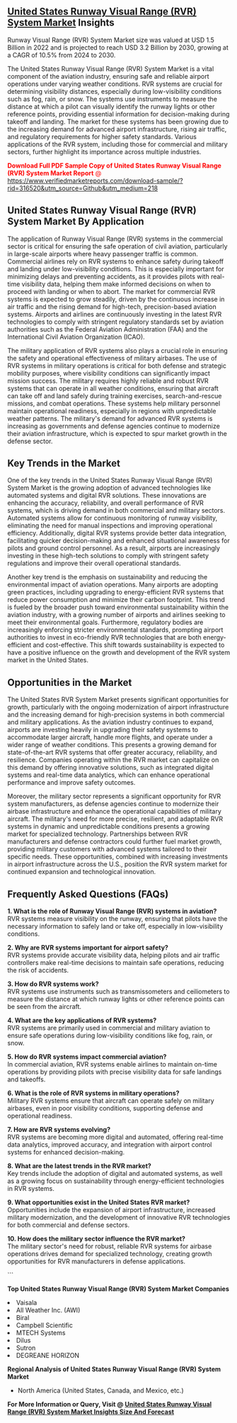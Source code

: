 <h2><a href="https://www.verifiedmarketreports.com/download-sample/?rid=316520&amp;utm_source=Github&amp;utm_medium=218" target="_blank">United States Runway Visual Range (RVR) System Market</a> Insights</h2><p>Runway Visual Range (RVR) System Market size was valued at USD 1.5 Billion in 2022 and is projected to reach USD 3.2 Billion by 2030, growing at a CAGR of 10.5% from 2024 to 2030.</p><p> <p>The United States Runway Visual Range (RVR) System Market is a vital component of the aviation industry, ensuring safe and reliable airport operations under varying weather conditions. RVR systems are crucial for determining visibility distances, especially during low-visibility conditions such as fog, rain, or snow. The systems use instruments to measure the distance at which a pilot can visually identify the runway lights or other reference points, providing essential information for decision-making during takeoff and landing. The market for these systems has been growing due to the increasing demand for advanced airport infrastructure, rising air traffic, and regulatory requirements for higher safety standards. Various applications of the RVR system, including those for commercial and military sectors, further highlight its importance across multiple industries. <p><span class=""><span style="color: #ff0000;"><strong>Download Full PDF Sample Copy of United States Runway Visual Range (RVR) System Market Report</strong> @ </span><a href="https://www.verifiedmarketreports.com/download-sample/?rid=316520&amp;utm_source=Github&amp;utm_medium=218" target="_blank">https://www.verifiedmarketreports.com/download-sample/?rid=316520&amp;utm_source=Github&amp;utm_medium=218</a></span></p></p> <h2>United States Runway Visual Range (RVR) System Market By Application</h2> <p>The application of Runway Visual Range (RVR) systems in the commercial sector is critical for ensuring the safe operation of civil aviation, particularly in large-scale airports where heavy passenger traffic is common. Commercial airlines rely on RVR systems to enhance safety during takeoff and landing under low-visibility conditions. This is especially important for minimizing delays and preventing accidents, as it provides pilots with real-time visibility data, helping them make informed decisions on when to proceed with landing or when to abort. The market for commercial RVR systems is expected to grow steadily, driven by the continuous increase in air traffic and the rising demand for high-tech, precision-based aviation systems. Airports and airlines are continuously investing in the latest RVR technologies to comply with stringent regulatory standards set by aviation authorities such as the Federal Aviation Administration (FAA) and the International Civil Aviation Organization (ICAO). <p>The military application of RVR systems also plays a crucial role in ensuring the safety and operational effectiveness of military airbases. The use of RVR systems in military operations is critical for both defense and strategic mobility purposes, where visibility conditions can significantly impact mission success. The military requires highly reliable and robust RVR systems that can operate in all weather conditions, ensuring that aircraft can take off and land safely during training exercises, search-and-rescue missions, and combat operations. These systems help military personnel maintain operational readiness, especially in regions with unpredictable weather patterns. The military's demand for advanced RVR systems is increasing as governments and defense agencies continue to modernize their aviation infrastructure, which is expected to spur market growth in the defense sector. <h2>Key Trends in the Market</h2> <p>One of the key trends in the United States Runway Visual Range (RVR) System Market is the growing adoption of advanced technologies like automated systems and digital RVR solutions. These innovations are enhancing the accuracy, reliability, and overall performance of RVR systems, which is driving demand in both commercial and military sectors. Automated systems allow for continuous monitoring of runway visibility, eliminating the need for manual inspections and improving operational efficiency. Additionally, digital RVR systems provide better data integration, facilitating quicker decision-making and enhanced situational awareness for pilots and ground control personnel. As a result, airports are increasingly investing in these high-tech solutions to comply with stringent safety regulations and improve their overall operational standards. <p>Another key trend is the emphasis on sustainability and reducing the environmental impact of aviation operations. Many airports are adopting green practices, including upgrading to energy-efficient RVR systems that reduce power consumption and minimize their carbon footprint. This trend is fueled by the broader push toward environmental sustainability within the aviation industry, with a growing number of airports and airlines seeking to meet their environmental goals. Furthermore, regulatory bodies are increasingly enforcing stricter environmental standards, prompting airport authorities to invest in eco-friendly RVR technologies that are both energy-efficient and cost-effective. This shift towards sustainability is expected to have a positive influence on the growth and development of the RVR system market in the United States. <h2>Opportunities in the Market</h2> <p>The United States RVR System Market presents significant opportunities for growth, particularly with the ongoing modernization of airport infrastructure and the increasing demand for high-precision systems in both commercial and military applications. As the aviation industry continues to expand, airports are investing heavily in upgrading their safety systems to accommodate larger aircraft, handle more flights, and operate under a wider range of weather conditions. This presents a growing demand for state-of-the-art RVR systems that offer greater accuracy, reliability, and resilience. Companies operating within the RVR market can capitalize on this demand by offering innovative solutions, such as integrated digital systems and real-time data analytics, which can enhance operational performance and improve safety outcomes. <p>Moreover, the military sector represents a significant opportunity for RVR system manufacturers, as defense agencies continue to modernize their airbase infrastructure and enhance the operational capabilities of military aircraft. The military's need for more precise, resilient, and adaptable RVR systems in dynamic and unpredictable conditions presents a growing market for specialized technology. Partnerships between RVR manufacturers and defense contractors could further fuel market growth, providing military customers with advanced systems tailored to their specific needs. These opportunities, combined with increasing investments in airport infrastructure across the U.S., position the RVR system market for continued expansion and technological innovation. <h2>Frequently Asked Questions (FAQs)</h2> <p><b>1. What is the role of Runway Visual Range (RVR) systems in aviation?</b><br> RVR systems measure visibility on the runway, ensuring that pilots have the necessary information to safely land or take off, especially in low-visibility conditions.</p> <p><b>2. Why are RVR systems important for airport safety?</b><br> RVR systems provide accurate visibility data, helping pilots and air traffic controllers make real-time decisions to maintain safe operations, reducing the risk of accidents.</p> <p><b>3. How do RVR systems work?</b><br> RVR systems use instruments such as transmissometers and ceiliometers to measure the distance at which runway lights or other reference points can be seen from the aircraft.</p> <p><b>4. What are the key applications of RVR systems?</b><br> RVR systems are primarily used in commercial and military aviation to ensure safe operations during low-visibility conditions like fog, rain, or snow.</p> <p><b>5. How do RVR systems impact commercial aviation?</b><br> In commercial aviation, RVR systems enable airlines to maintain on-time operations by providing pilots with precise visibility data for safe landings and takeoffs.</p> <p><b>6. What is the role of RVR systems in military operations?</b><br> Military RVR systems ensure that aircraft can operate safely on military airbases, even in poor visibility conditions, supporting defense and operational readiness.</p> <p><b>7. How are RVR systems evolving?</b><br> RVR systems are becoming more digital and automated, offering real-time data analytics, improved accuracy, and integration with airport control systems for enhanced decision-making.</p> <p><b>8. What are the latest trends in the RVR market?</b><br> Key trends include the adoption of digital and automated systems, as well as a growing focus on sustainability through energy-efficient technologies in RVR systems.</p> <p><b>9. What opportunities exist in the United States RVR market?</b><br> Opportunities include the expansion of airport infrastructure, increased military modernization, and the development of innovative RVR technologies for both commercial and defense sectors.</p> <p><b>10. How does the military sector influence the RVR market?</b><br> The military sector's need for robust, reliable RVR systems for airbase operations drives demand for specialized technology, creating growth opportunities for RVR manufacturers in defense applications.</p> ```</p><p><strong>Top United States Runway Visual Range (RVR) System Market Companies</strong></p><div data-test-id=""><p><li>Vaisala</li><li> All Weather Inc. (AWI)</li><li> Biral</li><li> Campbell Scientific</li><li> MTECH Systems</li><li> Dilus</li><li> Sutron</li><li> DEGREANE HORIZON</li></p><div><strong>Regional Analysis of&nbsp;United States Runway Visual Range (RVR) System Market</strong></div><ul><li dir="ltr"><p dir="ltr">North America&nbsp;(United States, Canada, and Mexico, etc.)</p></li></ul><p><strong>For More Information or Query, Visit @&nbsp;</strong><strong><a href="https://www.verifiedmarketreports.com/product/runway-visual-range-rvr-system-market/?utm_source=Github&amp;utm_medium=218" target="_blank">United States Runway Visual Range (RVR) System Market Insights Size And Forecast</a></strong></p></div>
